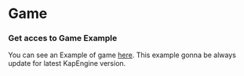 # Game

### Get acces to Game Example

You can see an Example of game [here](https://github.com/benji-35/KapGameExample). This example gonna be always update for latest KapEngine version.
